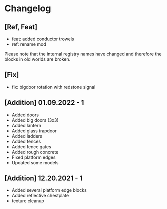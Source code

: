 # Changelog

## [Ref, Feat]

* feat: added conductor trowels
* ref: rename mod

Please note that the internal registry names have changed and therefore the blocks in old worlds are broken.

## [Fix]

* fix: bigdoor rotation with redstone signal

## [Addition] 01.09.2022 - 1

* Added doors
* Added big doors (3x3)
* Added lantern
* Added glass trapdoor
* Added ladders
* Added fences
* Added fence gates
* Added rough concrete
* Fixed platform edges
* Updated some models

## [Addition] 12.20.2021 - 1

* Added several platform edge blocks
* Added reflective chestplate
* texture cleanup
